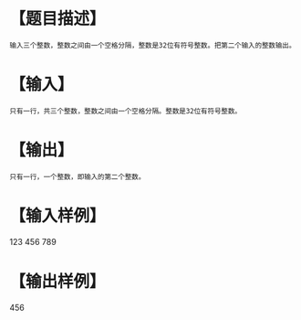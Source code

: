 # 【题目描述】
```
输入三个整数，整数之间由一个空格分隔，整数是32位有符号整数。把第二个输入的整数输出。
```

# 【输入】
```
只有一行，共三个整数，整数之间由一个空格分隔。整数是32位有符号整数。
```

# 【输出】
```
只有一行，一个整数，即输入的第二个整数。
```

# 【输入样例】
123 456 789

# 【输出样例】
456